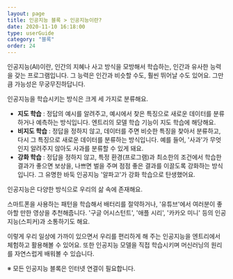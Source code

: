 ```yaml
---
layout: page
title: 인공지능 블록 > 인공지능이란?
date: 2020-11-10 16:18:00
type: userGuide
category: "블록"
order: 24
---
```


인공지능(AI)이란, 인간의 지혜나 사고 방식을 모방해서 학습하는, 인간과 유사한 능력을 갖는 프로그램입니다. 그 능력은 인간과 비슷할 수도, 훨씬 뛰어날 수도 있어요. 그만큼 가능성은 무궁무진하답니다.

인공지능을 학습시키는 방식은 크게 세 가지로 분류해요.
+ **지도 학습** : 정답의 예시를 알려주고, 예시에서 찾은 특징으로 새로운 데이터를 분류하거나 예측하는 방식입니다. 엔트리의 모델 학습 기능이 지도 학습에 해당해요.
+ **비지도 학습** : 정답을 정하지 않고, 데이터를 주면 비슷한 특징을 찾아서 분류하고, 다시 그 특징으로 새로운 데이터를 분류하는 방식입니다. 예를 들어, '사과'가 무엇인지 알려주지 않아도 사과를 분류할 수 있게 돼요.
+ **강화 학습** : 정답을 정하지 않고, 특정 환경(프로그램)과 최소한의 조건에서 학습한 결과가 좋으면 보상을, 나쁘면 벌을 주며 점점 좋은 결과를 이끌도록 강화하는 방식입니다. 그 유명한 바둑 인공지능 '알파고'가 강화 학습으로 탄생했어요.

인공지능은 다양한 방식으로 우리의 삶 속에 존재해요.

스마트폰을 사용하는 패턴을 학습해서 배터리를 절약하거나, '유튜브'에서 여러분이 좋아할 만한 영상을 추천해줍니다. '구글 어시스턴트', '애플 시리', '카카오 미니' 등의 인공지능(스피커)과 소통하기도 해요.

이렇게 우리 일상에 가까이 있으면서 우리를 편리하게 해 주는 인공지능을 엔트리에서 체험하고 활용해볼 수 있어요. 또한 인공지능 모델을 직접 학습시키며 머신러닝의 원리를 자연스럽게 배워볼 수 있습니다.

※ 모든 인공지능 블록은 인터넷 연결이 필요합니다.